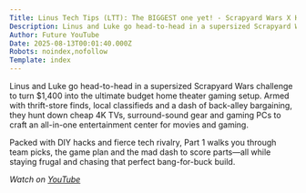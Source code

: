 ```yaml
---
Title: Linus Tech Tips (LTT): The BIGGEST one yet! - Scrapyard Wars X Home Theater Edition - Part 1
Description: Linus and Luke go head-to-head in a supersized Scrapyard Wars challenge to turn $1,400 into the ultimate budget home theater gaming setup. Armed with thrift-store finds, local classifieds and a dash o...
Author: Future YouTube
Date: 2025-08-13T00:01:40.000Z
Robots: noindex,nofollow
Template: index
---
```

<p>Linus and Luke go head-to-head in a supersized Scrapyard Wars challenge to turn $1,400 into the ultimate budget home theater gaming setup. Armed with thrift-store finds, local classifieds and a dash of back-alley bargaining, they hunt down cheap 4K TVs, surround-sound gear and gaming PCs to craft an all-in-one entertainment center for movies and gaming.</p>

<p>Packed with DIY hacks and fierce tech rivalry, Part 1 walks you through team picks, the game plan and the mad dash to score parts—all while staying frugal and chasing that perfect bang-for-buck build.</p>

<p><em>Watch on <a href="https://www.youtube.com/watch?v=t4VGjolTSnY" rel="noopener noreferrer">YouTube</a></em></p>

